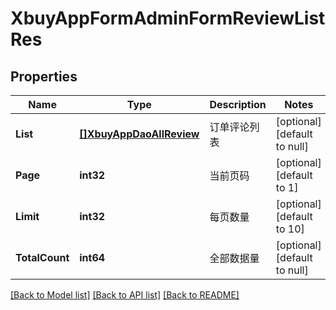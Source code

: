 # XbuyAppFormAdminFormReviewListRes

## Properties
Name | Type | Description | Notes
------------ | ------------- | ------------- | -------------
**List** | [**[]XbuyAppDaoAllReview**](xbuy.app.dao.AllReview.md) | 订单评论列表 | [optional] [default to null]
**Page** | **int32** | 当前页码 | [optional] [default to 1]
**Limit** | **int32** | 每页数量 | [optional] [default to 10]
**TotalCount** | **int64** | 全部数据量 | [optional] [default to null]

[[Back to Model list]](../README.md#documentation-for-models) [[Back to API list]](../README.md#documentation-for-api-endpoints) [[Back to README]](../README.md)

